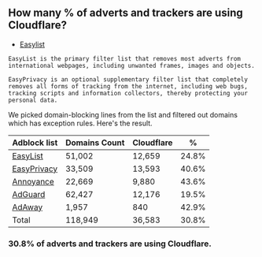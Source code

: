 ## How many % of adverts and trackers are using Cloudflare?


- [Easylist](https://web.archive.org/web/20210516110248/https://easylist.to/)
```
EasyList is the primary filter list that removes most adverts from international webpages, including unwanted frames, images and objects.

EasyPrivacy is an optional supplementary filter list that completely removes all forms of tracking from the internet, including web bugs, tracking scripts and information collectors, thereby protecting your personal data.
```


We picked domain-blocking lines from the list and filtered out domains which has exception rules.
Here's the result.


| Adblock list | Domains Count | Cloudflare | % |
| --- | --- | --- | --- |
| [EasyList](https://easylist.to/easylist/easylist.txt) | 51,002 | 12,659 | 24.8% |
| [EasyPrivacy](https://easylist.to/easylist/easyprivacy.txt) | 33,509 | 13,593 | 40.6% |
| [Annoyance](https://secure.fanboy.co.nz/fanboy-annoyance.txt) | 22,669 | 9,880 | 43.6% |
| [AdGuard](https://adguardteam.github.io/AdGuardSDNSFilter/Filters/filter.txt) | 62,427 | 12,176 | 19.5% |
| [AdAway](https://raw.githubusercontent.com/AdAway/adaway.github.io/master/hosts.txt) | 1,957 | 840 | 42.9% |
| Total | 118,949 | 36,583 | 30.8% |


### 30.8% of adverts and trackers are using Cloudflare.
